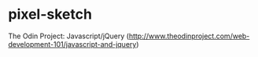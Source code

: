 # pixel-sketch
The Odin Project: Javascript/jQuery 
(http://www.theodinproject.com/web-development-101/javascript-and-jquery)
